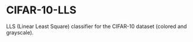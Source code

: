 # CIFAR-10-LLS
LLS (Linear Least Square) classifier for the CIFAR-10 dataset (colored and grayscale).
